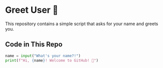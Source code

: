 # Greet User 👋  

This repository contains a simple script that asks for your name and greets you.  

## Code in This Repo  
```python
name = input("What's your name?!")  
print(f"Hi, {name}! Welcome to GitHub! 🚀")
